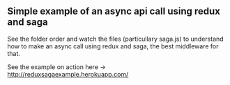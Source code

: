 ## Simple example of an async api call using redux and saga

See the folder order and watch the files (particullary saga.js) to understand how to make an async call using redux and saga, the best middleware for that.

See the example on action here -> http://reduxsagaexample.herokuapp.com/
